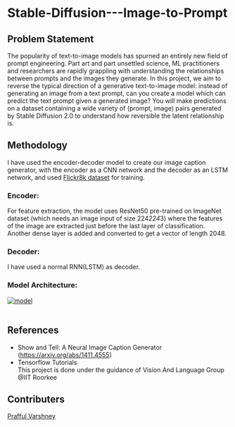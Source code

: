 # Stable-Diffusion---Image-to-Prompt
## Problem Statement
The popularity of text-to-image models has spurned an entirely new field of prompt engineering. Part art and part unsettled science, ML practitioners and researchers are rapidly grappling with understanding the relationships between prompts and the images they generate. In this project, we aim to reverse the typical direction of a generative text-to-image model: instead of generating an image from a text prompt, can you create a model which can predict the text prompt given a generated image? You will make predictions on a dataset containing a wide variety of (prompt, image) pairs generated by Stable Diffusion 2.0 to understand how reversible the latent relationship is.

## Methodology
I have used the encoder-decoder model to create our image caption generator, with the encoder as a CNN network and the decoder as an LSTM network, and used <a href="https://www.kaggle.com/datasets/adityajn105/flickr8k">Flickr8k dataset</a> for training.<br>

### Encoder:
For feature extraction, the model uses ResNet50 pre-trained on ImageNet dataset (which needs an image input of size 224*224*3) where the features of the image are extracted just before the last layer of classification. Another dense layer is added and converted to get a vector of length 2048.
### Decoder:
I have used a normal RNN(LSTM) as decoder.

### Model Architecture:
<a href="https://ibb.co/pXMdGKk"><img src="https://i.ibb.co/C0YQN9S/model.png" alt="model" border="0"></a><br /> </a><br />


## References
  - Show and Tell: A Neural Image Caption Generator  (https://arxiv.org/abs/1411.4555) <br/>
  - Tensorflow Tutorials<br/>
  This project is done under the guidance of Vision And Language Group @IIT Roorkee

## Contributers
  <a href="https://github.com/praffulv-225">Prafful Varshney</a><br/>

